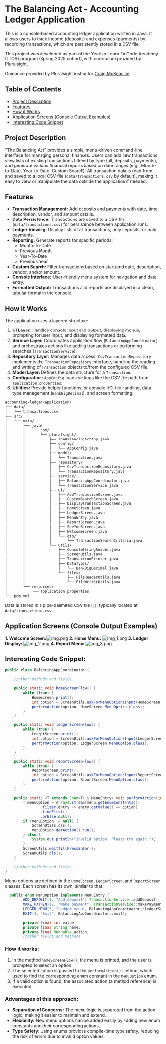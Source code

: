 # The Balancing Act - Accounting Ledger Application

This is a console-based accounting ledger application written in Java. It allows users to track income (deposits) and
expenses (payments) by recording transactions, which are persistently stored in a CSV file.

This project was developed as part of the YearUp Learn To Code Academy (LTCA) program (Spring 2025 cohort), with curriculum provided by [Pluralsight](https://www.pluralsight.com/).

Guidance provided by Pluralsight instructor [Craig McKeachie](https://www.linkedin.com/in/craigmckeachie/).


## Table of Contents
- [Project Description](#project-description)
- [Features](#features)
- [How it Works](#how-it-works)
- [Application Screens (Console Output Examples)](#application-screens-console-output-examples)
- [Interesting Code Snippet](#interesting-code-snippet)

## Project Description

"The Balancing Act" provides a simple, menu-driven command-line interface for managing personal finances. Users can add
new transactions, view lists of existing transactions filtered by type (all, deposits, payments), and generate various
financial reports based on date ranges (e.g., Month-to-Date, Year-to-Date, Custom Search). All transaction data is read
from and saved to a local CSV file (`data/transactions.csv` by default), making it easy to view or manipulate the data
outside the application if needed.

## Features

* **Transaction Management:** Add deposits and payments with date, time, description, vendor, and amount details.
* **Data Persistence:** Transactions are saved to a CSV file (`data/transactions.csv`) for persistence between
  application runs.
* **Ledger Viewing:** Display lists of all transactions, only deposits, or only payments.
* **Reporting:** Generate reports for specific periods:
    * Month-To-Date
    * Previous Month
    * Year-To-Date
    * Previous Year
* **Custom Search:** Filter transactions based on start/end date, description, vendor, and/or amount.
* **Console Interface:** User-friendly menu system for navigation and data entry.
* **Formatted Output:** Transactions and reports are displayed in a clean, tabular format in the console.

## How it Works

The application uses a layered structure:

1. **UI Layer:** Handles console input and output, displaying menus, prompting for user input, and displaying formatted
   data.
2. **Service Layer:** Coordinates application flow (`BalancingAppCoordinator`) and orchestrates actions like adding
   transactions or performing searches (`TransactionService`).
3. **Repository Layer:** Manages data access. `CsvTransactionRepository` implements the `TransactionRepository`
   interface, handling the reading and writing of `Transaction` objects to/from the configured CSV file.
4. **Model Layer:** Defines the data structure for a `Transaction`.
5. **Configuration:** `AppConfig` loads settings like the CSV file path from `application.properties`.
6. **Utilities:** Provide helper functions for console I/O, file handling, data type management (`BankBigDecimal`), and
   screen formatting.

```bash
accounting-ledger-application/
├── data/
│   └── transactions.csv
├── src/
│   └── main/
│       ├── java/
│       │   └── com/
│       │       └── pluralsight/
│       │           ├── TheBalancingActApp.java
│       │           ├── config/
│       │           │   └── AppConfig.java
│       │           ├── model/
│       │           │   └── Transaction.java
│       │           ├── repository/
│       │           │   ├── CsvTransactionRepository.java
│       │           │   └── TransactionRepository.java
│       │           ├── service/
│       │           │   ├── BalancingAppCoordinator.java
│       │           │   └── TransactionService.java
│       │           ├── ui/
│       │           │   ├── AddTransactionScreen.java
│       │           │   ├── CustomSearchScreen.java
│       │           │   ├── DisplayTransactionScreen.java
│       │           │   ├── HomeScreen.java
│       │           │   ├── LedgerScreen.java
│       │           │   ├── MenuEntry.java
│       │           │   ├── ReportScreen.java
│       │           │   ├── SeeYouScreen.java
│       │           │   ├── WelcomeScreen.java
│       │           │   └── dto/
│       │           │       └── TransactionSearchCriteria.java
│       │           └── utils/
│       │               ├── ConsoleStringReader.java
│       │               ├── ScreenUtils.java
│       │               ├── TransactionPrinter.java
│       │               ├── DataTypes/
│       │               │   └── BankBigDecimal.java
│       │               └── files/
│       │                   ├── FileReaderUtils.java
│       │                   └── FileWriterUtils.java
│       └── resources/
│           └── application.properties
└── pom.xml
```

Data is stored in a pipe-delimited CSV file (`|`), typically located at `data/transactions.csv`.

## Application Screens (Console Output Examples)

**1. Welcome Screen:**![img.png](screenshots/img.png)
**2. Home Menu:** ![img_1.png](screenshots/img_1.png)
**3. Ledger Display:** ![img_2.png](screenshots/img_2.png)
**4. Report Menu:** ![img_3.png](screenshots/img_3.png)

## Interesting Code Snippet:

```java
public class BalancingAppCoordinator {

    //other methods and fields

    public static void homeScreenFlow() {
        while (true) {
            HomeScreen.print();
            int option = ScreenUtils.askForMenuOptionsInput(HomeScreen.amountOfOptions());
            performAction(option, HomeScreen.MenuOption.class);
        }
    }

    public static void ledgerScreenFlow() {
        while (true) {
            LedgerScreen.print();
            int option = ScreenUtils.askForMenuOptionsInput(LedgerScreen.amountOfOptions());
            performAction(option, LedgerScreen.MenuOption.class);
        }
    }

    public static void reportScreenFlow() {
        while (true) {
            ReportScreen.print();
            int option = ScreenUtils.askForMenuOptionsInput(ReportScreen.amountOfOptions());
            performAction(option, ReportScreen.MenuOption.class);
        }
    }

    public static <T extends Enum<T> & MenuEntry> void performAction(int option, Class<T> menu) {
        T menuOption = Arrays.stream(menu.getEnumConstants())
                .filter(entry -> entry.getValue() == option)
                .findFirst()
                .orElse(null);
        if (menuOption != null) {
            ScreenUtils.cls();
            menuOption.getAction().run();
        } else {
            System.out.println("Invalid option. Please try again.");
        }
        ScreenUtils.waitTillPressEnter();
        ScreenUtils.cls();
    }

    //other methods and fields
}
```
Menu options are defined in the `HomeScreen`, `LedgerScreen`, and `ReportScreen` classes. Each screen has its own, similar to that:
``` java
  public enum MenuOption implements MenuEntry {
        ADD_DEPOSIT(1, "Add deposit", TransactionService::addDeposit),
        MAKE_PAYMENT(2, "Make payment", TransactionService::makePayment),
        LEDGER_MENU(3, "Ledger menu", BalancingAppCoordinator::ledgerScreenFlow),
        EXIT(4, "Exit", BalancingAppCoordinator::exit);

        private final int value;
        private final String name;
        private final Runnable action;
        //other fields and methods
```

### How it works:
1. in the method `homeScreenFlow()`, the menu is printed, and the user is prompted to select an option.
2. The selected option is passed to the `performAction()` method, which used to find the corresponding enum constant in the `MenuOption` enum.
3. If a valid option is found, the associated action (a method reference) is executed.

### Advantages of this approach:
- **Separation of Concerns:** The menu logic is separated from the action logic, making it easier to maintain and extend.
- **Flexibility:** New menu options can be added easily by adding new enum constants and their corresponding actions.
- **Type Safety:** Using enums provides compile-time type safety, reducing the risk of errors due to invalid option values.
 

